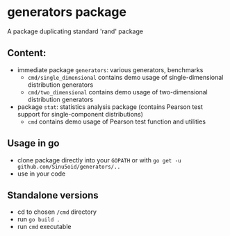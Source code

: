 # generators package

A package duplicating standard 'rand' package

## Content:
 
* immediate package `generators`: various generators, benchmarks
    * `cmd/single_dimensional` contains demo usage of single-dimensional distribution generators
    * `cmd/two_dimensional` contains demo usage of two-dimensional distribution generators
* package `stat`: statistics analysis package (contains Pearson test support for single-component distributions)
    * `cmd` contains demo usage of Pearson test function and utilities

## Usage in go

* clone package directly into your `GOPATH` or with `go get -u github.com/Sinu5oid/generators/..`
* use in your code

## Standalone versions

* cd to chosen `/cmd` directory
* run `go build .`
* run `cmd` executable